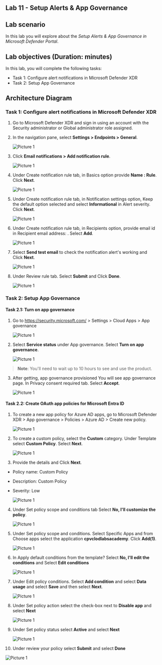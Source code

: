 ## Lab 11 - Setup Alerts & App Governance 

## Lab scenario
In this lab you will explore about the *Setup Alerts & App Governance in Microsoft Defender Portal*.

## Lab objectives (Duration:  minutes)

In this lab, you will complete the following tasks:
- Task 1: Configure alert notifications in Microsoft Defender XDR
- Task 2: Setup App Governance  

## Architecture Diagram

### Task 1: Configure alert notifications in Microsoft Defender XDR

1. Go to Microsoft Defender XDR and sign in using an account with the Security administrator or Global administrator role assigned.
2. In the navigation pane, select **Settings > Endpoints > General**.

   ![Picture 1](../Media/alert1.png)

3. Click **Email notifications > Add notification rule**.

   ![Picture 1](../Media/alert10.png)

4. Under Create notification rule tab, in Basics option provide **Name : Rule<inject key="DeploymentID" enableCopy="false" /></inject>**. Click **Next**.

   ![Picture 1](../Media/alert2.png)

5. Under Create notification rule tab, in Notification settings option, Keep the default option selected and select **Informational** in Alert severity. Click **Next**.

   ![Picture 1](../Media/alert3.png)

6. Under Create notification rule tab, in Recipients option, provide email id in Recipient email address: <inject key="AzureAdUserEmail"></inject>. Select **Add**.

   ![Picture 1](../Media/alert4.png)

7. Select **Send test email** to check the notification alert's working and Click **Next**.

   ![Picture 1](../Media/alert6.png)

8. Under Review rule tab. Select **Submit** and Click **Done**.

   ![Picture 1](../Media/alert7.png)

### Task 2: Setup App Governance  

#### Task 2.1: Turn on app governance

1. Go to https://security.microsoft.com/ > Settings > Cloud Apps > App governance

   ![Picture 1](../Media/AppGovernance1.png)

2. Select **Service status** under App governance. Select **Turn on app governance**.

   ![Picture 1](../Media/AppGovernance3.png)
   
>**Note**: You'll need to wait up to 10 hours to see and use the product.


3. After getting, app governance provisioned You will see app governance page. In Privacy consent required tab. Select **Accept**.

   ![Picture 1](../Media/AppGovernance4.png)


#### Task 2.2: Create OAuth app policies for Microsoft Entra ID

1. To create a new app policy for Azure AD apps, go to Microsoft Defender XDR > App governance > Policies > Azure AD > Create new policy.

   ![Picture 1](../Media/AppGovernance5.png)

2. To create a custom policy, select the **Custom** category. Under Template select **Custom Policy**. Select **Next**.

   ![Picture 1](../Media/AppGovernance6-2.png)

3. Provide the details and Click **Next**.
- Policy name: Custom Policy <inject key="DeploymentID" enableCopy="false" /></inject>
- Description: Custom Policy <inject key="DeploymentID" enableCopy="false" /></inject>
- Severity: Low

   ![Picture 1](../Media/AppGovernance6-3-1.png)

4. Under Set policy scope and conditions tab Select **No, I'll customize the policy**.

   ![Picture 1](../Media/AppGovernance6-4.png)

5. Under Set policy scope and conditions. Select Specific Apps and from Choose apps select the application **cpvclodlabsacademy**. Click **Add(1)**.

   ![Picture 1](../Media/AppGovernance6-6.png)

6. In Apply default conditions from the template? Select **No, I'll edit the conditions** and Select **Edit conditions**

   ![Picture 1](../Media/AppGovernance6-8.png)

7. Under Edit policy conditions. Select **Add condition** and select **Data usage** and select **Save** and then select **Next**.

   ![Picture 1](../Media/AppGovernance6-9.png)

8. Under Set policy action select the check-box next to **Disable app** and select **Next**

   ![Picture 1](../Media/AppGovernance6-12.png)

9. Under Set policy status select **Active** and select **Next**

   ![Picture 1](../Media/AppGovernance6-13.png)

10. Under review your policy select **Submit** and select **Done**

   ![Picture 1](../Media/AppGovernance6-14.png)


